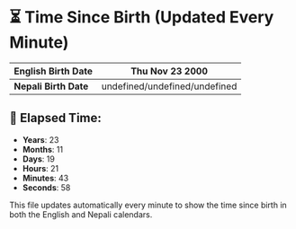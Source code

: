 # ⏳ Time Since Birth (Updated Every Minute)

| **English Birth Date** | Thu Nov 23 2000 |
|------------------------|-------------------------------------|
| **Nepali Birth Date**  | undefined/undefined/undefined                  |

## 📅 Elapsed Time:

- **Years**: 23
- **Months**: 11
- **Days**: 19
- **Hours**: 21
- **Minutes**: 43
- **Seconds**: 58

This file updates automatically every minute to show the time since birth in both the English and Nepali calendars.